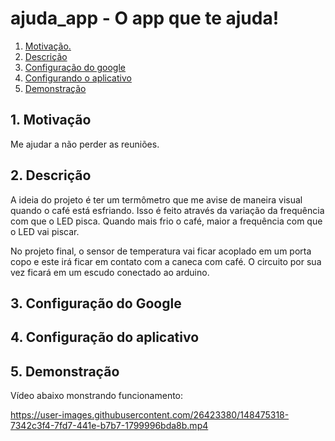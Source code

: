 # ajuda_app - O app que te ajuda!

1. [ Motivação. ](#motivacao)
2. [ Descrição ](#desc)
3. [Configuração do google](#google)
4. [Configurando o aplicativo](#materiais)
5. [ Demonstração ](#fotos)

<a name="motivacao"></a>
## 1. Motivação

Me ajudar a não perder as reuniões.

<a name="desc"></a>
## 2. Descrição

A ideia do projeto é ter um termômetro que me avise de maneira visual quando o café está esfriando. Isso é feito através da variação da frequência com que o LED pisca. Quando mais frio o café, maior a frequência com que o LED vai piscar.

No projeto final, o sensor de temperatura vai ficar acoplado em um porta copo e este irá ficar em contato com a caneca com café. O circuito por sua vez ficará em um escudo conectado ao arduino.

<a name="google"></a>
## 3. Configuração do Google

<a name="materiais"></a>
## 4. Configuração do aplicativo



<a name="img"></a>
## 5. Demonstração

Vídeo abaixo monstrando funcionamento:

https://user-images.githubusercontent.com/26423380/148475318-7342c3f4-7fd7-441e-b7b7-1799996bda8b.mp4




